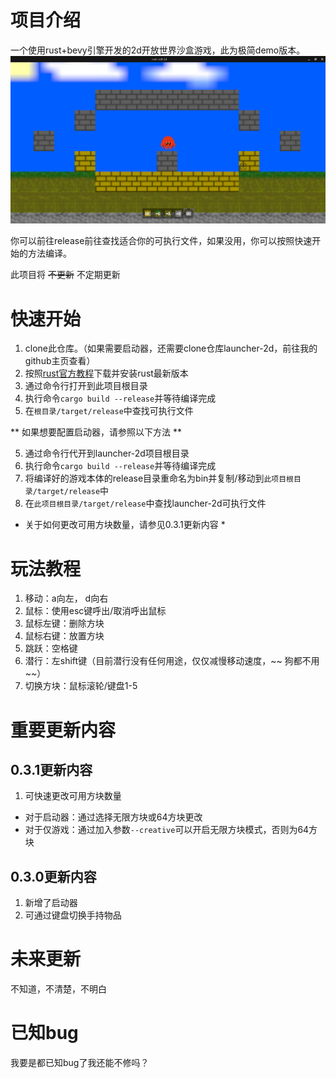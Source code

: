 # 项目介绍

一个使用rust+bevy引擎开发的2d开放世界沙盒游戏，此为极简demo版本。
![alt text](./assets/docs/intro-pic.png)

你可以前往release前往查找适合你的可执行文件，如果没用，你可以按照快速开始的方法编译。

此项目将 ~~不更新~~ 不定期更新

# 快速开始

1. clone此仓库。（如果需要启动器，还需要clone仓库launcher-2d，前往我的github主页查看）
2. 按照[rust官方教程](https://www.rust-lang.org/zh-CN/learn/get-started)下载并安装rust最新版本
3. 通过命令行打开到此项目根目录
4. 执行命令`cargo build --release`并等待编译完成
5. 在`根目录/target/release`中查找可执行文件

** 如果想要配置启动器，请参照以下方法 **

5. 通过命令行代开到launcher-2d项目根目录
6. 执行命令`cargo build --release`并等待编译完成
7. 将编译好的游戏本体的release目录重命名为bin并复制/移动到`此项目根目录/target/release`中
8. 在`此项目根目录/target/release`中查找launcher-2d可执行文件

* 关于如何更改可用方块数量，请参见0.3.1更新内容 *

# 玩法教程

1. 移动：a向左， d向右
2. 鼠标：使用esc键呼出/取消呼出鼠标
3. 鼠标左键：删除方块
4. 鼠标右键：放置方块
5. 跳跃：空格键
6. 潜行：左shift键（目前潜行没有任何用途，仅仅减慢移动速度，~~ 狗都不用 ~~）
7. 切换方块：鼠标滚轮/键盘1-5

# 重要更新内容
## 0.3.1更新内容
1. 可快速更改可用方块数量
 - 对于启动器：通过选择无限方块或64方块更改
 - 对于仅游戏：通过加入参数`--creative`可以开启无限方块模式，否则为64方块
## 0.3.0更新内容
1. 新增了启动器
2. 可通过键盘切换手持物品

# 未来更新

不知道，不清楚，不明白

# 已知bug

我要是都已知bug了我还能不修吗？
